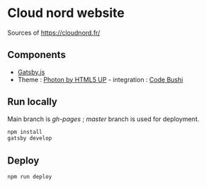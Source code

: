 # Cloud nord website

Sources of <https://cloudnord.fr/>

## Components

* [Gatsby.js](https://www.gatsbyjs.org/)
* Theme : [Photon by HTML5 UP](https://html5up.net/photon) - integration : [Code Bushi](https://github.com/codebushi/gatsby-starter-photon)

## Run locally

Main branch is *gh-pages* ; *master* branch is used for deployment.

```sh
npm install
gatsby develop
```

## Deploy

```sh
npm run deploy
```

